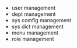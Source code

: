* user management
* dept management
* sys comfig management
* sys dict management
* menu management
* role management